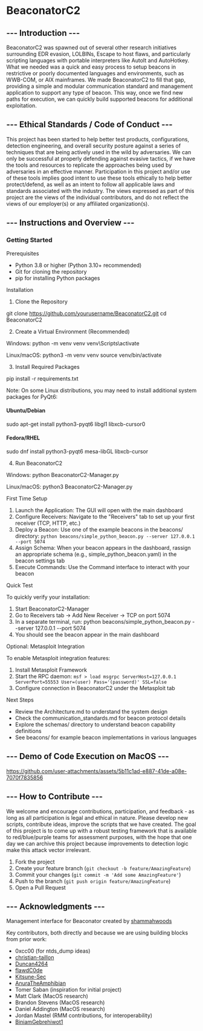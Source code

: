 # BeaconatorC2

## --- Introduction ---

BeaconatorC2 was spawned out of several other research initiatives surrounding EDR evasion, LOLBINs, Escape to host flaws, and particularly scripting languages with portable interpreters like AutoIt and AutoHotkey. What we needed was a quick and easy process to setup beacons in restrictive or poorly documented languages and environments, such as WWB-COM, or AIX mainframes. We made BeaconatorC2 to fill that gap, providing a simple and modular communication standard and management application to support any type of beacon. This way, once we find new paths for execution, we can quickly build supported beacons for additional exploitation.

## --- Ethical Standards / Code of Conduct ---

This project has been started to help better test products, configurations, detection engineering, and overall security posture against a series of techniques that are being actively used in the wild by adversaries. We can only be successful at properly defending against evasive tactics, if we have the tools and resources to replicate the approaches being used by adversaries in an effective manner. Participation in this project and/or use of these tools implies good intent to use these tools ethically to help better protect/defend, as well as an intent to follow all applicable laws and standards associated with the industry. The views expressed as part of this project are the views of the individual contributors, and do not reflect the views of our employer(s) or any affiliated organization(s).  

## --- Instructions and Overview ---

### Getting Started
  Prerequisites

  - Python 3.8 or higher (Python 3.10+ recommended)
  - Git for cloning the repository
  - pip for installing Python packages

  Installation

  1. Clone the Repository

  git clone https://github.com/yourusername/BeaconatorC2.git
  cd BeaconatorC2

  2. Create a Virtual Environment (Recommended)

  Windows:
  python -m venv venv
  venv\Scripts\activate

  Linux/macOS:
  python3 -m venv venv
  source venv/bin/activate

  3. Install Required Packages

  pip install -r requirements.txt

  Note: On some Linux distributions, you may need to install additional system packages for PyQt6:
  #### Ubuntu/Debian
  sudo apt-get install python3-pyqt6 libgl1 libxcb-cursor0

  #### Fedora/RHEL
  sudo dnf install python3-pyqt6 mesa-libGL libxcb-cursor

  4. Run BeaconatorC2

  Windows:
  python BeaconatorC2-Manager.py

  Linux/macOS:
  python3 BeaconatorC2-Manager.py

  First Time Setup

  1. Launch the Application: The GUI will open with the main dashboard
  2. Configure Receivers: Navigate to the "Receivers" tab to set up your first receiver (TCP, HTTP,
  etc.)
  3. Deploy a Beacon: Use one of the example beacons in the beacons/ directory: `python beacons/simple_python_beacon.py --server 127.0.0.1 --port 5074`
  4. Assign Schema: When your beacon appears in the dashboard, rassign an appropriate
  schema (e.g., simple_python_beacon.yaml) in the beacon settings tab
  5. Execute Commands: Use the Command interface to interact with your beacon

  Quick Test

  To quickly verify your installation:

  1. Start BeaconatorC2-Manager
  2. Go to Receivers tab → Add New Receiver → TCP on port 5074
  3. In a separate terminal, run:
  python beacons/simple_python_beacon.py --server 127.0.0.1 --port 5074
  4. You should see the beacon appear in the main dashboard

  Optional: Metasploit Integration

  To enable Metasploit integration features:

  1. Install Metasploit Framework
  2. Start the RPC daemon:
`msf > load msgrpc ServerHost=127.0.0.1 ServerPort=55553 User=(user) Pass='(password)' SSL=false`
  3. Configure connection in BeaconatorC2 under the Metasploit tab

  Next Steps

  - Review the Architecture.md to understand the system design
  - Check the communication_standards.md for beacon protocol details
  - Explore the schemas/ directory to understand beacon capability definitions
  - See beacons/ for example beacon implementations in various languages

## --- Demo of Code Execution on MacOS ---



https://github.com/user-attachments/assets/5b11c1ad-e887-41de-a08e-7070f7835856



## --- How to Contribute ---

We welcome and encourage contributions, participation, and feedback - as long as all participation is legal and ethical in nature. Please develop new scripts, contribute ideas, improve the scripts that we have created. The goal of this project is to come up with a robust testing framework that is available to red/blue/purple teams for assessment purposes, with the hope that one day we can archive this project because improvements to detection logic make this attack vector irrelevant.

1. Fork the project
2. Create your feature branch (`git checkout -b feature/AmazingFeature`)
3. Commit your changes (`git commit -m 'Add some AmazingFeature'`)
4. Push to the branch (`git push origin feature/AmazingFeature`)
5. Open a Pull Request

## --- Acknowledgments ---

Management interface for Beaconator created by [shammahwoods](https://github.com/shammahwoods) 

Key contributors, both directly and because we are using building blocks from prior work:

- 0xcc00 (for ntds_dump ideas)
- [christian-taillon](https://github.com/christian-taillon)
- [Duncan4264](https://github.com/Duncan4264)
- [flawdC0de](https://github.com/flawdC0de)
- [Kitsune-Sec](https://github.com/Kitsune-Sec)
- [AnuraTheAmphibian](https://github.com/AnuraTheAmphibian)
- Tomer Saban (inspiration for initial project)
- Matt Clark (MacOS research)
- Brandon Stevens (MacOS research)
- Daniel Addington (MacOS research)
- Jordan Mastel (RMM contributions, for interoperability)
- [BiniamGebrehiwot1](https://github.com/BiniamGebrehiwot1)
